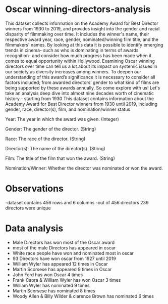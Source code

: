 # Oscar winning-directors-analysis
This dataset collects information on the Academy Award for Best Director winners from 1930 to 2019, and provides insight into the gender and racial disparity of filmmaking over time. It includes the winner's name, their respective award year, race, gender, nominated/winning film title, and the filmmakers' names. By looking at this data it is possible to identify emerging trends in cinema- such as who is dominating in terms of awards recognition- and consider how much progress has been made when it comes to equal opportunity within Hollywood. Examining Oscar winning directors over time can tell us a lot about its impact on systemic issues in our society as diversity increases among winners. To deepen our understanding of this award’s significance it is necessary to consider all factors included; from awarded directors’ gender to what kind of films are being supported by these awards annually. So come explore with us! Let's take an analysis deep dive into almost nine decades worth of cinematic history - starting from 1930
This dataset contains information about the Academy Award for Best Director winners from 1930 until 2019, including gender, race, director(s), film, and nomination/winner status

Year: The year in which the award was given. (Integer)

Gender: The gender of the director. (String)

Race: The race of the director. (String)

Director(s): The name of the director(s). (String)

Film: The title of the film that won the award. (String)

Nomination/Winner: Whether the director was nominated or won the award.

# Observations 
-dataset contains 456 rows and 6 columns
-out of 456 directors 239 directors were unique

# Data analysis
- Male Directors has won most of the Oscar award
- most of the male Directors has appeared in oscar
- White race people have won and nominated most in oscar
- 93 Directors have won oscar from 1927 until 2019
- William Wyler has appeared 12 times in Oscar
- Martin Scorsese has appeared 9 times in Oscar
- John Ford has won Oscar 4 times
- Frank Capra & William Wyler has won Oscar 3 times
- William Wyler has nominated 9 times
- Martin Scorsese has nominated 8 times
- Woody Allen & Billy Wilder & clarence Brown has nominated 6 times

